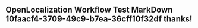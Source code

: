 <properties
ms.topic="hero-topic1"
ms.test1="hero-topic"
ms.test2="test"/>

## OpenLocalization Workflow Test MarkDown 10faacf4-3709-49c9-b7ea-36cff10f32df thanks!
